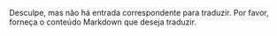 Desculpe, mas não há entrada correspondente para traduzir. Por favor, forneça o conteúdo Markdown que deseja traduzir.